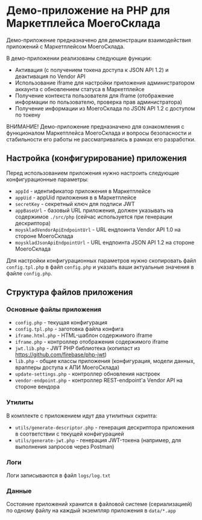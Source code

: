 # Демо-приложение на PHP для Маркетплейса МоегоСклада

Демо-приложение предназначено для демонстрации взаимодействия приложений с Маркетплейсом МоегоСклада. 

В демо-приложении реализованы следующие функции:
* Активация (с получением токена доступа к JSON API 1.2) и деактивация по Vendor API
* Использование iframe для настройки приложения администратором аккаунта с обновлением статуса в Маркетплейсе
* Получение контекста пользователя для iframe (отображение информации по пользователю, проверка прав администратора)
* Получение информации из МоегоСклада по JSON API 1.2 с доступом по токену

ВНИМАНИЕ! Демо-приложение предназначено для ознакомления с функционалом Маркетплейса МоегоСклада и вопросы 
безопасности и стабильности его работы не рассматривались в рамках его разработки.

## Настройка (конфигурирование) приложения

Перед использованием приложения нужно настроить следующие конфигурационные параметры:

* `appId`                           - идентификатор приложения в Маркетплейсе
* `appUid`                          - appUid приложения в  в Маркетплейсе
* `secretKey`                       - секретный ключ для подписи JWT
* `appBaseUrl`                      - базовый URL приложения, должен указывать на содержимое `./src/php` (сейчас используется при генерации дескриптора)
* `moyskladVendorApiEndpointUrl`    - URL ендпоинта Vendor API 1.0 на стороне МоегоСклада 
* `moyskladJsonApiEndpointUrl`      - URL ендпоинта JSON API 1.2 на стороне МоегоСклада 

Для настройки конфигурационных параметров нужно скопировать файл `config.tpl.php` в файл `config.php` 
и указать ваши актуальные значения в файле `config.php`.

## Структура файлов приложения

### Основные файлы приложения

* `config.php`            - текущая конфигурация
* `config.tpl.php`        - заготовка файла конфига
* `iframe.html.php`       - HTML-шаблон содержимого iframe
* `iframe.php`            - контроллер отображения содержимого iframe
* `jwt.lib.php`           - JWT PHP библиотека (копипаст из https://github.com/firebase/php-jwt)
* `lib.php`               - общие классы приложения (конфигурация, модели данных, врапперы доступа к АПИ МоегоСклада)
* `update-settings.php`   - контроллер обновления настроек 
* `vendor-endpoint.php`   - контроллер REST-endpoint'a Vendor API на стороне вендора

### Утилиты

В комплекте с приложением идут два утилитных скрипта:

* `utils/generate-descriptor.php`     - генерация дескриптора приложения в соответствии с текущей конфигурацией
* `utils/generate-jwt.php`            - генерация JWT-токена (например, для выполнения запросов через Postman) 

### Логи

Логи записываются в файл `logs/log.txt`

### Данные

Состояние приложений хранится в файловой системе (сериализацией) по одному файлу на каждый экземпляр приложения в `data/*.app` 
